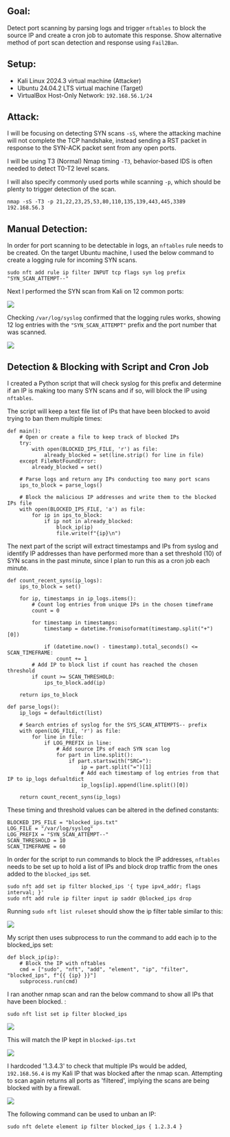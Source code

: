 ## Goal:

Detect port scanning by parsing logs and trigger `nftables` to block the source IP and create a cron job to automate this response. Show alternative method of port scan detection and response using `Fail2Ban`.

## Setup:

- Kali Linux 2024.3 virtual machine (Attacker)
- Ubuntu 24.04.2 LTS virtual machine (Target)
- VirtualBox Host-Only Network: `192.168.56.1/24`

## Attack:

I will be focusing on detecting SYN scans `-sS`, where the attacking machine will not complete the TCP handshake, instead sending a RST packet in response to the SYN-ACK packet sent from any open ports. 

I will be using T3 (Normal) Nmap timing `-T3`, behavior-based IDS is often needed to detect T0-T2 level scans.

I will also specify commonly used ports while scanning `-p`, which should be plenty to trigger detection of the scan.

`nmap -sS -T3 -p 21,22,23,25,53,80,110,135,139,443,445,3389 192.168.56.3`

## Manual Detection:

In order for port scanning to be detectable in logs, an `nftables` rule needs to be created. On the target Ubuntu machine, I used the below command to create a logging rule for incoming SYN scans.

`sudo nft add rule ip filter INPUT tcp flags syn log prefix "SYN_SCAN_ATTEMPT--"`

Next I performed the SYN scan from Kali on 12 common ports:

![](screenshots/port-scanning/nmap-scan.png)

Checking `/var/log/syslog` confirmed that the logging rules works, showing 12 log entries with the `"SYN_SCAN_ATTEMPT"` prefix and the port number that was scanned.

![](screenshots/port-scanning/manual-detection.png)

## Detection & Blocking with Script and Cron Job

I created a Python script that will check syslog for this prefix and determine if an IP is making too many SYN scans and if so, will block the IP using `nftables`.

The script will keep a text file list of IPs that have been blocked to avoid trying to ban them multiple times:

```
def main():
    # Open or create a file to keep track of blocked IPs
    try:
        with open(BLOCKED_IPS_FILE, 'r') as file:
            already_blocked = set(line.strip() for line in file)
    except FileNotFoundError:
        already_blocked = set()
    
    # Parse logs and return any IPs conducting too many port scans
    ips_to_block = parse_logs()

    # Block the malicious IP addresses and write them to the blocked IPs file
    with open(BLOCKED_IPS_FILE, 'a') as file:
        for ip in ips_to_block:
            if ip not in already_blocked:
                block_ip(ip)
                file.write(f"{ip}\n")
```

The next part of the script will extract timestamps and IPs from syslog and identify IP addresses than have performed more than a set threshold (10) of SYN scans in the past minute, since I plan to run this as a cron job each minute. 

```
def count_recent_syns(ip_logs):
    ips_to_block = set()

    for ip, timestamps in ip_logs.items():
        # Count log entries from unique IPs in the chosen timeframe 
        count = 0
        
        for timestamp in timestamps: 
            timestamp = datetime.fromisoformat(timestamp.split("+")[0])
            
            if (datetime.now() - timestamp).total_seconds() <= SCAN_TIMEFRAME:
                count += 1
        # Add IP to block list if count has reached the chosen threshold
        if count >= SCAN_THRESHOLD:
            ips_to_block.add(ip)
            
    return ips_to_block

def parse_logs():
    ip_logs = defaultdict(list)

    # Search entries of syslog for the SYS_SCAN_ATTEMPTS-- prefix
    with open(LOG_FILE, 'r') as file:
        for line in file:
            if LOG_PREFIX in line:
                # Add source IPs of each SYN scan log 
                for part in line.split():
                    if part.startswith("SRC="):
                        ip = part.split("=")[1]
                        # Add each timestamp of log entries from that IP to ip_logs defualtdict
                        ip_logs[ip].append(line.split()[0])
    
    return count_recent_syns(ip_logs)
```

These timing and threshold values can be altered in the defined constants:

```
BLOCKED_IPS_FILE = "blocked_ips.txt"
LOG_FILE = "/var/log/syslog"
LOG_PREFIX = "SYN_SCAN_ATTEMPT--"
SCAN_THRESHOLD = 10
SCAN_TIMEFRAME = 60
```

In order for the script to run commands to block the IP addresses, `nftables` needs to be set up to hold a list of IPs and block drop traffic from the ones added to the `blocked_ips` set.

```
sudo nft add set ip filter blocked_ips '{ type ipv4_addr; flags interval; }'
sudo nft add rule ip filter input ip saddr @blocked_ips drop
```

Running `sudo nft list ruleset` should show the ip filter table similar to this:

![](screenshots/port-scanning/ip-filter.png)

My script then uses subprocess to run the command to add each ip to the blocked_ips set:

```
def block_ip(ip):
    # Block the IP with nftables
    cmd = ["sudo", "nft", "add", "element", "ip", "filter", "blocked_ips", f"{{ {ip} }}"]
    subprocess.run(cmd)
```

I ran another nmap scan and ran the below command to show all IPs that have been blocked. :

`sudo nft list set ip filter blocked_ips`

![](screenshots/port-scanning/blocked-ips-nftables.png)

This will match the IP kept in `blocked-ips.txt`

![](screenshots/port-scanning/blocked-ips-txt.png)

I hardcoded '1.3.4.3' to check that multiple IPs would be added, `192.168.56.4` is my Kali IP that was blocked after the nmap scan. Attempting to scan again returns all ports as 'filtered', implying the scans are being blocked with by a firewall.

![](screenshots/port-scanning/filtered-nmap.png)

The following command can be used to unban an IP:

`sudo nft delete element ip filter blocked_ips { 1.2.3.4 }`

